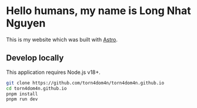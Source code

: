 # Hello humans, my name is Long Nhat Nguyen

This is my website which was built with [Astro](https://astro.build).

## Develop locally

This application requires Node.js v18+.

```bash
git clone https://github.com/torn4dom4n/torn4dom4n.github.io
cd torn4dom4n.github.io
pnpm install
pnpm run dev
```

